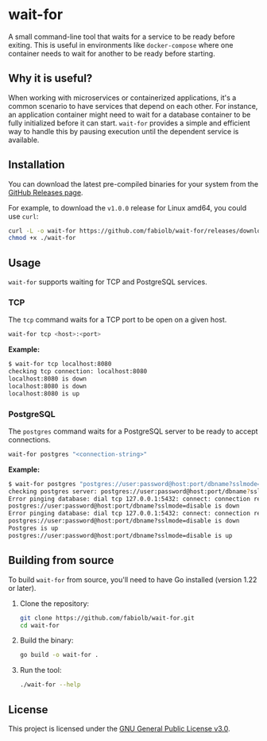 # wait-for

A small command-line tool that waits for a service to be ready before exiting. This is useful in environments like `docker-compose` where one container needs to wait for another to be ready before starting.

## Why it is useful?

When working with microservices or containerized applications, it's a common scenario to have services that depend on each other. For instance, an application container might need to wait for a database container to be fully initialized before it can start. `wait-for` provides a simple and efficient way to handle this by pausing execution until the dependent service is available.

## Installation

You can download the latest pre-compiled binaries for your system from the [GitHub Releases page](https://github.com/fabiolb/wait-for/releases).

For example, to download the `v1.0.0` release for Linux amd64, you could use `curl`:

```bash
curl -L -o wait-for https://github.com/fabiolb/wait-for/releases/download/v1.0.0/wait-for_linux_amd64
chmod +x ./wait-for
```

## Usage

`wait-for` supports waiting for TCP and PostgreSQL services.

### TCP

The `tcp` command waits for a TCP port to be open on a given host.

```bash
wait-for tcp <host>:<port>
```

**Example:**

```bash
$ wait-for tcp localhost:8080
checking tcp connection: localhost:8080
localhost:8080 is down
localhost:8080 is down
localhost:8080 is up
```

### PostgreSQL

The `postgres` command waits for a PostgreSQL server to be ready to accept connections.

```bash
wait-for postgres "<connection-string>"
```

**Example:**

```bash
$ wait-for postgres "postgres://user:password@host:port/dbname?sslmode=disable"
checking postgres server: postgres://user:password@host:port/dbname?sslmode=disable
Error pinging database: dial tcp 127.0.0.1:5432: connect: connection refused
postgres://user:password@host:port/dbname?sslmode=disable is down
Error pinging database: dial tcp 127.0.0.1:5432: connect: connection refused
postgres://user:password@host:port/dbname?sslmode=disable is down
Postgres is up
postgres://user:password@host:port/dbname?sslmode=disable is up
```

## Building from source

To build `wait-for` from source, you'll need to have Go installed (version 1.22 or later).

1.  Clone the repository:
    ```bash
    git clone https://github.com/fabiolb/wait-for.git
    cd wait-for
    ```

2.  Build the binary:
    ```bash
    go build -o wait-for .
    ```

3.  Run the tool:
    ```bash
    ./wait-for --help
    ```

## License

This project is licensed under the [GNU General Public License v3.0](LICENSE).
